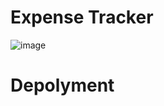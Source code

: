 # Expense Tracker 
![image](https://github.com/user-attachments/assets/e0bf9c3a-4d1f-411b-9ea9-da92b2769e2f)

# Depolyment 
